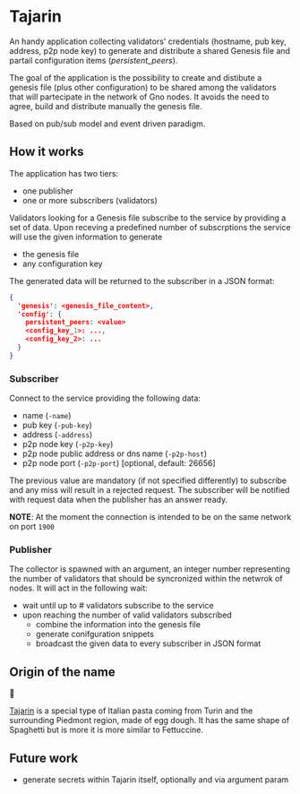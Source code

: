 # Tajarin

An handy application collecting validators' credentials (hostname, pub key, address, p2p node key) to generate and distribute a shared Genesis file and partail configuration items (_persistent_peers_).

The goal of the application is the possibility to create and distibute a genesis file (plus other configuration) to be shared among the validators that will partecipate in the network of Gno nodes. It avoids the need to agree, build and distribute manually the genesis file.

Based on pub/sub model and event driven paradigm.

## How it works

The application has two tiers:

- one publisher
- one or more subscribers (validators)

Validators looking for a Genesis file subscribe to the service by providing a set of data.
Upon receving a predefined number of subscrptions the service will use the given information to generate

- the genesis file
- any configuration key

The generated data will be returned to the subscriber in a JSON format:

```json
{
  'genesis': <genesis_file_content>,
  'config': {
    persistent_peers: <value>
    <config_key_1>: ...,
    <config_key_2>: ...
  }
}
```

### Subscriber

Connect to the service providing the following data:

- name (`-name`)
- pub key (`-pub-key`)
- address (`-address`)
- p2p node key (`-p2p-key`)
- p2p node public address or dns name (`-p2p-host`)
- p2p node port (`-p2p-port`) [optional, default: 26656]

The previous value are mandatory (if not specified differently) to subscribe and any miss will result in a rejected request.
The subscriber will be notified with request data when the publisher has an answer ready.

**NOTE**: At the moment the connection is intended to be on the same network on port `1900`

### Publisher

The collector is spawned with an argument, an integer number representing the number of validators that should be syncronized
within the netwrok of nodes.
It will act in the following wait:

- wait until up to # validators subscribe to the service
- upon reaching the number of valid validators subscribed
  - combine the information into the genesis file
  - generate conifguration snippets
  - broadcast the given data to every subscriber in JSON format

## Origin of the name

:spaghetti:

[Tajarin](https://en.wikipedia.org/wiki/Tagliolini) is a special type of Italian pasta coming from Turin and the surrounding Piedmont region, made of egg dough. It has the same shape of Spaghetti but is more it is more similar to Fettuccine.

## Future work

- generate secrets within Tajarin itself, optionally and via argument param

